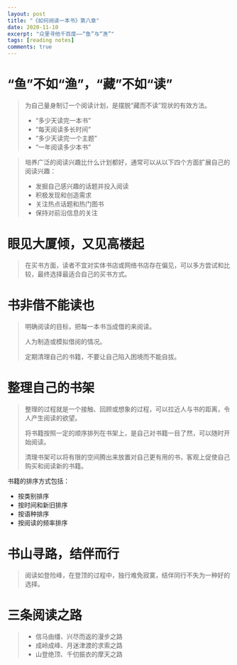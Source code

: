 ```yaml
---
layout: post
title: "《如何阅读一本书》第八章"
date: 2020-11-10
excerpt: "众里寻他千百度——“鱼”与“渔”"
tags: [reading notes]
comments: true
---
```


# “鱼”不如“渔”，“藏”不如“读”

> 为自己量身制订一个阅读计划，是摆脱“藏而不读”现状的有效方法。
>
> - “多少天读完一本书”
> - “每天阅读多长时间”
> - “多少天读完一个主题”
> - “一年阅读多少本书”

> 培养广泛的阅读兴趣比什么计划都好，通常可以从以下四个方面扩展自己的阅读兴趣：
>
> - 发掘自己感兴趣的话题并投入阅读
> - 积极发现和创造需求
> - 关注热点话题和热门图书
> - 保持对前沿信息的关注

# 眼见大厦倾，又见高楼起

> 在买书方面，读者不宜对实体书店或网络书店存在偏见，可以多方尝试和比较，最终选择最适合自己的买书方式。

# 书非借不能读也

> 明确阅读的目标，把每一本书当成借的来阅读。
>
> 人为制造或模拟借阅的情况。
>
> 定期清理自己的书籍，不要让自己陷入困境而不能自拔。

# 整理自己的书架

> 整理的过程就是一个接触、回顾或想象的过程，可以拉近人与书的距离，令人产生阅读的欲望。
>
> 将书籍按照一定的顺序排列在书架上，是自己对书籍一目了然，可以随时开始阅读。
>
> 清理书架可以将有限的空间腾出来放置对自己更有用的书，客观上促使自己购买和阅读新的书籍。

书籍的排序方式包括：

- 按类别排序
- 按时间和新旧排序
- 按语种排序
- 按阅读的频率排序

# 书山寻路，结伴而行

> 阅读如登险峰，在登顶的过程中，独行难免寂寞，结伴同行不失为一种好的选择。

# 三条阅读之路

> - 信马由缰、兴尽而返的漫步之路
> - 成岭成峰、月迷津渡的求索之路
> - 山登绝顶、千仞振衣的摩天之路
